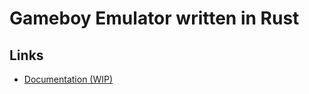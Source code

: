 # Gameboy Emulator written in Rust

## Links

- [Documentation (WIP)](https://hoppla20.github.io/gbemu-rust/)

